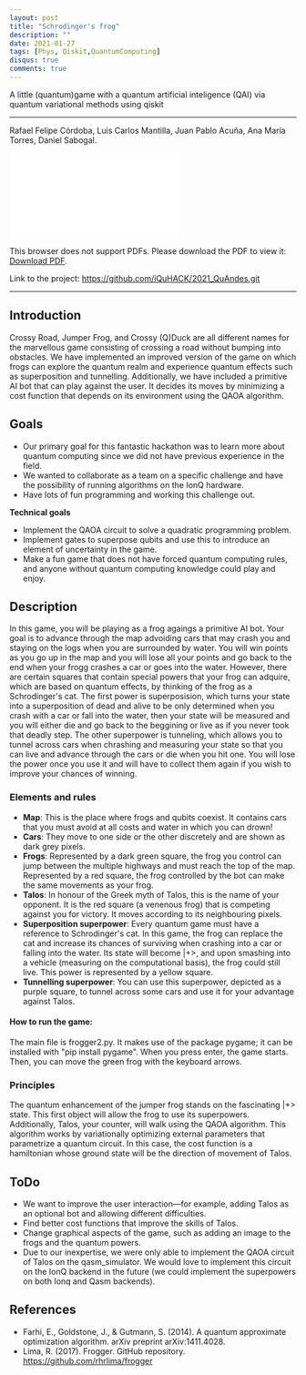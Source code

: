 ```yaml
---
layout: post
title: "Schrodinger's frog"
description: ""
date: 2021-01-27
tags: [Phys, Qiskit,QuantumComputing]
disqus: true
comments: true
---
```

A little (quantum)game with a quantum artificial inteligence (QAI) via quantum variational methods using qiskit

---
Rafael Felipe Córdoba, Luis Carlos Mantilla, Juan Pablo Acuña, Ana María Torres, Daniel Sabogal.

<object data="pdfs/frog.pdf" type="application/pdf" width="1400px" height="400px">
    <embed src="pdfs/frog.pdf">
        <p>This browser does not support PDFs. Please download the PDF to view it: <a href="pdfs/frog.pdf">Download PDF</a>.</p>
    </embed>
</object>

Link to the project: https://github.com/iQuHACK/2021_QuAndes.git

---


## Introduction
Crossy Road, Jumper Frog, and Crossy (Q)Duck are all different names for the marvellous game consisting of crossing a road without bumping into obstacles. We have implemented an improved version of the game on which frogs can explore the quantum realm and experience quantum effects such as superposition and tunnelling. Additionally, we have included a primitive AI bot that can play against the user. It decides its moves by minimizing a cost function that depends on its environment using the QAOA algorithm.

## Goals
* Our primary goal for this fantastic hackathon was to learn more about quantum computing since we did not have previous experience in the field. 
* We wanted to collaborate as a team on a specific challenge and have the possibility of running algorithms on the IonQ hardware.
* Have lots of fun programming and working this challenge out.

**Technical goals**
* Implement the QAOA circuit to solve a quadratic programming problem.
* Implement gates to superpose qubits and use this to introduce an element of uncertainty in the game.
* Make a fun game that does not have forced quantum computing rules, and anyone without quantum computing knowledge could play and enjoy.


## Description 
In this game, you will be playing as a frog agaings a primitive AI bot. Your goal is to advance through the map advoiding cars that may crash you and staying on the logs when you are surrounded by water. You will win points as you go up in the map and you will lose all your points and go back to the end when your frogg crashes a car or goes into the water. However, there are certain squares that contain special powers that your frog can adquire, which are based on quantum effects, by thinking of the frog as a Schrodinger's cat. The first power is superposision, which turns your state into a superposition of dead and alive to be only determined when you crash with a car or fall into the water, then your state will be measured and you will either die and go back to the beggining or live as if you never took that deadly step. The other superpower is tunneling, which allows you to tunnel across cars when chrashing and measuring your state so that you can live and advance through the cars or die when you hit one. You will lose the power once you use it and will have to collect them again if you wish to improve your chances of winning.

### Elements and rules
* **Map**: This is the place where frogs and qubits coexist.  It contains cars that you must avoid at all costs and water in which you can drown!
* **Cars**: They move to one side or the other discretely and are shown as dark grey pixels.
* **Frogs**: Represented by a dark green square, the frog you control can jump between the multiple highways and must reach the top of the map. Represented by a red square, the frog controlled by the bot can make the same movements as your frog.
* **Talos**: In honour of the Greek myth of Talos, this is the name of your opponent. It is the red square (a venenous frog) that is competing against you for victory. It moves according to its neighbouring pixels.
* **Superposition superpower**: Every quantum game must have a reference to Schrodinger's cat. In this game, the frog can replace the cat and increase its chances of surviving when crashing into a car or falling into the water. Its state will become |+>, and upon smashing into a vehicle (measuring on the computational basis), the frog could still live. This power is represented by a yellow square.  
* **Tunnelling superpower**: You can use this superpower, depicted as a purple square, to tunnel across some cars and use it for your advantage against Talos.


#### How to run the game:

The main file is frogger2.py. It makes use of the package pygame; it can be installed with "pip install pygame". When you press enter, the game starts. Then, you can move the green frog with the keyboard arrows.


### Principles

The quantum enhancement of the jumper frog stands on the fascinating |+> state. This first object will allow the frog to use its superpowers. Additionally, Talos, your counter, will walk using the QAOA algorithm. This algorithm works by variationally optimizing external parameters that parametrize a quantum circuit. In this case, the cost function is a hamiltonian whose ground state will be the direction of movement of Talos.


## ToDo
* We want to improve the user interaction—for example, adding Talos as an optional bot and allowing different difficulties. 
* Find better cost functions that improve the skills of Talos.
* Change graphical aspects of the game, such as adding an image to the frogs and the quantum powers.
* Due to our inexpertise, we were only able to implement the QAOA circuit of Talos on the qasm_simulator. We would love to implement this circuit on the IonQ backend in the future (we could implement the superpowers on both Ionq and Qasm backends).


## References
* Farhi, E., Goldstone, J., & Gutmann, S. (2014). A quantum approximate optimization algorithm. arXiv preprint arXiv:1411.4028.
* Lima, R. (2017). Frogger. GitHub repository. https://github.com/rhrlima/frogger

